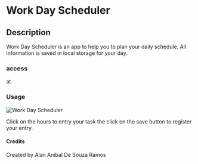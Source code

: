 # Work Day Scheduler 


## Description
Work Day Scheduler is an app to help you to plan your daily schedule. All information is saved in local storage for your day.

### access
at



### Usage

![Work Day Scheduler](https://user-images.githubusercontent.com/97938732/177666617-d284adc0-b277-44ff-8d14-ab5726b4d458.gif)

Click on the hours to entry your task the click on the save button to register your entry.

#### Credits

Created by Alan Anibal De Souza Ramos